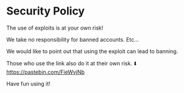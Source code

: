 # Security Policy

The use of exploits is at your own risk!

We take no responsibility for banned accounts. Etc...

We would like to point out that using the exploit can lead to banning.

Those who use the link also do it at their own risk.
⬇️
https://pastebin.com/FieWvjNb

Have fun using it!
